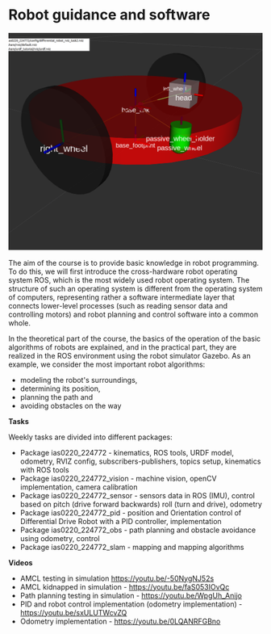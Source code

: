 # Robot guidance and software

![Diff Drive Robot](ias0220_224772/data/robot_rviz_with_frames_task2_2.png)

The aim of the course is to provide basic knowledge in robot programming.
To do this, we will first introduce the cross-hardware robot operating system ROS, which is the most widely used robot operating system. 
The structure of such an operating system is different from the operating system of computers, 
representing rather a software intermediate layer that connects lower-level processes (such as reading sensor data and controlling motors) 
and robot planning and control software into a common whole.

In the theoretical part of the course, the basics of the operation of the basic algorithms of robots are explained, 
and in the practical part, they are realized in the ROS environment using the robot simulator Gazebo. 
As an example, we consider the most important robot algorithms:
- modeling the robot's surroundings, 
- determining its position, 
- planning the path and 
- avoiding obstacles on the way

**Tasks**

Weekly tasks are divided into different packages:
- Package ias0220_224772 - kinematics, ROS tools, URDF model, odometry, RVIZ config, subscribers-publishers, topics setup, kinematics with ROS tools
- Package ias0220_224772_vision - machine vision, openCV implementation, camera calibration
- Package ias0220_224772_sensor - sensors data in ROS (IMU), control based on pitch (drive forward backwards) roll (turn and drive), odometry
- Package ias0220_224772_pid - position and Orientation control of Differential Drive Robot with a PID controller, implementation
- Package ias0220_224772_obs - path planning and obstacle avoidance using odometry, control
- Package ias0220_224772_slam -  mapping and mapping algorithms

**Videos**
* AMCL testing in simulation https://youtu.be/-50NygNJ52s
* AMCL kidnapped in simulation - https://youtu.be/faS053IOvQc
* Path planning testing in simulation - https://youtu.be/WpgUh_Anijo
* PID and robot control implementation (odometry implementation) - https://youtu.be/sxULUTWcvZQ
* Odometry implementation - https://youtu.be/0LQANRFGBno



